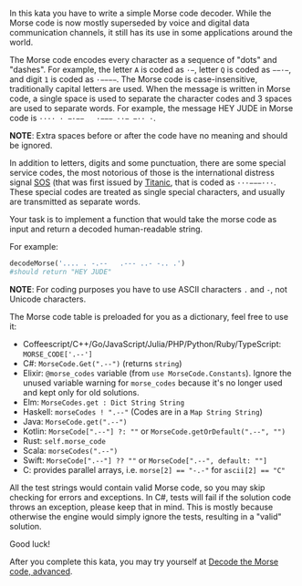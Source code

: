 In this kata you have to write a simple Morse code decoder. While the Morse code is now mostly superseded by voice and 
digital data communication channels, it still has its use in some applications around the world.

The Morse code encodes every character as a sequence of "dots" and "dashes". For example, the letter `A` is coded 
as `·−`, letter `Q` is coded as `−−·−`, and digit `1` is coded as `·−−−−`. The Morse code is case-insensitive, 
traditionally capital letters are used. When the message is written in Morse code, a single space is used to separate 
the character codes and 3 spaces are used to separate words. For example, the message HEY JUDE in Morse 
code is `···· · −·−−   ·−−− ··− −·· ·`.

**NOTE**: Extra spaces before or after the code have no meaning and should be ignored.

In addition to letters, digits and some punctuation, there are some special service codes, the most notorious of 
those is the international distress signal [SOS](https://en.wikipedia.org/wiki/SOS) 
(that was first issued by [Titanic](https://en.wikipedia.org/wiki/RMS_Titanic), that is coded as `···−−−···`. These 
special codes are treated as single special characters, and usually are transmitted as separate words.

Your task is to implement a function that would take the morse code as input and return a decoded human-readable string.

For example:

```python
decodeMorse('.... . -.--   .--- ..- -.. .')
#should return "HEY JUDE"
```
**NOTE**: For coding purposes you have to use ASCII characters `.` and `-`, not Unicode characters.

The Morse code table is preloaded for you as a dictionary, feel free to use it:

* Coffeescript/C++/Go/JavaScript/Julia/PHP/Python/Ruby/TypeScript: `MORSE_CODE['.--']`
* C#: `MorseCode.Get(".--")` (returns `string`)
* Elixir: `@morse_codes` variable (from `use MorseCode.Constants`). Ignore the unused variable warning for `morse_codes` 
because it's no longer used and kept only for old solutions.
* Elm: `MorseCodes.get : Dict String String`
* Haskell: `morseCodes ! ".--"` (Codes are in a `Map String String`)
* Java: `MorseCode.get(".--")`
* Kotlin: `MorseCode[".--"] ?: ""` or `MorseCode.getOrDefault(".--", "")`
* Rust: `self.morse_code`
* Scala: `morseCodes(".--")`
* Swift: `MorseCode[".--"] ?? ""` or `MorseCode[".--", default: ""]`
* C: provides parallel arrays, i.e. `morse[2] == "-.-"` for `ascii[2] == "C"`

All the test strings would contain valid Morse code, so you may skip checking for errors and exceptions. In C#, tests will fail if the solution code throws an exception, please keep that in mind. This is mostly because otherwise the engine would simply ignore the tests, resulting in a "valid" solution.

Good luck!

After you complete this kata, you may try yourself at [Decode the Morse code, advanced](http://www.codewars.com/kata/decode-the-morse-code-advanced).